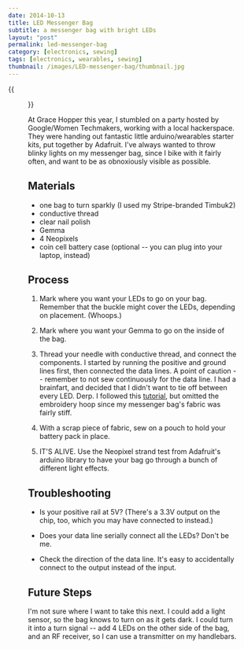 ```yaml
---
date: 2014-10-13
title: LED Messenger Bag
subtitle: a messenger bag with bright LEDs
layout: "post"
permalink: led-messenger-bag
category: [electronics, sewing]
tags: [electronics, wearables, sewing]
thumbnail: /images/LED-messenger-bag/thumbnail.jpg
---
```


{{<figure src="/images/LED-messenger-bag/in_action.jpg" title="Lights in Action" >}}

At Grace Hopper this year, I stumbled on a party hosted by
Google/Women Techmakers, working with a local hackerspace. They were handing
out fantastic little arduino/wearables starter kits, put together by Adafruit.
I've always wanted to throw blinky lights on my messenger bag, since I bike with
it fairly often, and want to be as obnoxiously visible as possible.

## Materials

- one bag to turn sparkly (I used my Stripe-branded Timbuk2)
- conductive thread
- clear nail polish
- Gemma
- 4 Neopixels
- coin cell battery case (optional -- you can plug into your laptop, instead)

## Process

1. Mark where you want your LEDs to go on your bag. Remember that the buckle
might cover the LEDs, depending on placement. (Whoops.)

1. Mark where you want your Gemma to go on the inside of the bag.

1. Thread your needle with conductive thread, and connect the components. I
started by running the positive and ground lines first, then connected the data
lines. A point of caution -- remember to not sew continuously for the data line.
I had a brainfart, and decided that I didn't want to tie off between every LED.
Derp.
I followed this [tutorial](https://learn.adafruit.com/conductive-thread/overview),
but omitted the embroidery hoop since my messenger bag's fabric was fairly stiff.

1. With a scrap piece of fabric, sew on a pouch to hold your battery pack in place.

1. IT'S ALIVE. Use the Neopixel strand test from Adafruit's arduino library to have
your bag go through a bunch of different light effects.

## Troubleshooting

- Is your positive rail at 5V? (There's a 3.3V output on the chip, too, which you
may have connected to instead.)

- Does your data line serially connect all the LEDs? Don't be me.

- Check the direction of the data line. It's easy to accidentally connect to the
output instead of the input.

## Future Steps

I'm not sure where I want to take this next. I could add a light sensor, so the
bag knows to turn on as it gets dark. I could turn it into a turn signal -- add
4 LEDs on the other side of the bag, and an RF receiver, so I can use a transmitter
on my handlebars.